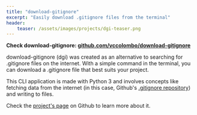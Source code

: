 ```yaml
---
title: "download-gitignore"
excerpt: "Easily download .gitignore files from the terminal"
header:
    teaser: /assets/images/projects/dgi-teaser.png
---
```


**Check download-gitignore: [github.com/vccolombo/download-gitignore](https://github.com/vccolombo/download-gitignore)**

download-gitignore (dgi) was created as an alternative to searching for .gitignore files on the internet. With a simple command in the terminal, you can download a .gitignore file that best suits your project.

This CLI application is made with Python 3 and involves concepts like fetching data from the internet (in this case, Github's [.gitignore repository](https://github.com/github/gitignore)) and writing to files.

Check the [project's page](https://github.com/vccolombo/download-gitignore) on Github to learn more about it.